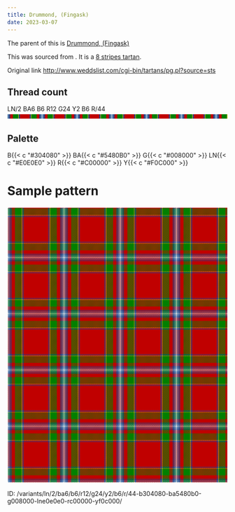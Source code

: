 ```yaml
---
title: Drummond, (Fingask)
date: 2023-03-07
---
```

The parent of this is [Drummond, (Fingask)](/tartans/ln/2/ba6/b6/r12/g24/y2/b6/r/44/)


This was sourced from <no value>.  It is a [8 stripes tartan](/stripes/stripes8/).

Original link http://www.weddslist.com/cgi-bin/tartans/pg.pl?source=sts

## Thread count
LN/2 BA6 B6 R12 G24 Y2 B6 R/44
![Sett](sett.png)

## Palette
B{{< c "#304080" >}} BA{{< c "#5480B0" >}} G{{< c "#008000" >}} LN{{< c "#E0E0E0" >}} R{{< c "#C00000" >}} Y{{< c "#F0C000" >}}

# Sample pattern

![Tartan detail](tartan.png "LN/2 BA6 B6 R12 G24 Y2 B6 R/44 tartan")

ID: /variants/ln/2/ba6/b6/r12/g24/y2/b6/r/44-b304080-ba5480b0-g008000-lne0e0e0-rc00000-yf0c000/